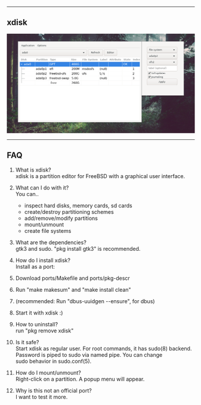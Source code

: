 
------------------------
xdisk
------------------------
![](screenshot/xdisk1.png)

-----------------------
FAQ
-----------------------

1. What is xdisk?<br>
xdisk is a partition editor for FreeBSD with a graphical user interface.<br>

2. What can I do with it?<br>
You can..<br>
   - inspect hard disks, memory cards, sd cards<br>
   - create/destroy partitioning schemes<br>
   - add/remove/modify partitions<br>
   - mount/unmount<br>
   - create file systems<br>
   
3. What are the dependencies?<br>
gtk3 and sudo. "pkg install gtk3" is recommended.<br>

4. How do I install xdisk?<br>
Install as a port:<br>
1. Download ports/Makefile and ports/pkg-descr
2. Run "make makesum" and "make install clean"
3. (recommended: Run "dbus-uuidgen --ensure", for dbus)
4. Start it with xdisk :)<br>

5. How to uninstall?<br>
run "pkg remove xdisk"<br>

6. Is it safe? <br>
Start xdisk as regular user. For root commands, it has sudo(8) backend.<br>
Password is piped to sudo via named pipe. You can change <br>
sudo behavior in sudo.conf(5).<br>

7. How do I mount/unmount?<br>
Right-click on a partition. A popup menu will appear.<br>

8. Why is this not an official port?<br>
I want to test it more.<br>
